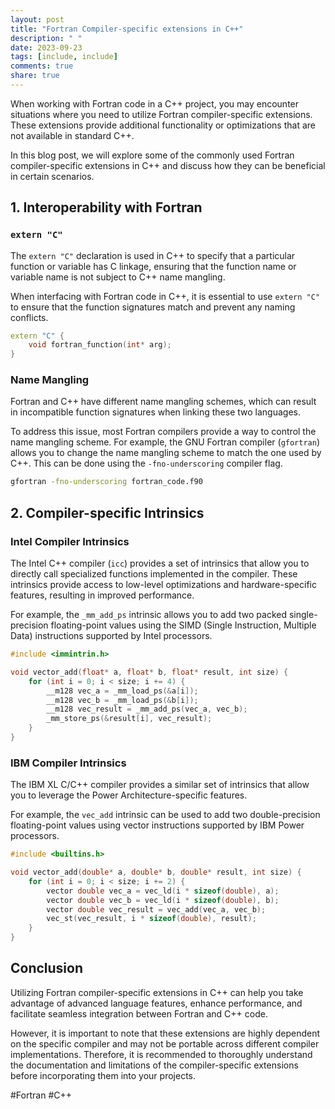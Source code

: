 ```yaml
---
layout: post
title: "Fortran Compiler-specific extensions in C++"
description: " "
date: 2023-09-23
tags: [include, include]
comments: true
share: true
---
```


When working with Fortran code in a C++ project, you may encounter situations where you need to utilize Fortran compiler-specific extensions. These extensions provide additional functionality or optimizations that are not available in standard C++.

In this blog post, we will explore some of the commonly used Fortran compiler-specific extensions in C++ and discuss how they can be beneficial in certain scenarios.

## 1. Interoperability with Fortran

### `extern "C"`

The `extern "C"` declaration is used in C++ to specify that a particular function or variable has C linkage, ensuring that the function name or variable name is not subject to C++ name mangling.

When interfacing with Fortran code in C++, it is essential to use `extern "C"` to ensure that the function signatures match and prevent any naming conflicts.

```cpp
extern "C" {
    void fortran_function(int* arg);
}
```

### Name Mangling

Fortran and C++ have different name mangling schemes, which can result in incompatible function signatures when linking these two languages.

To address this issue, most Fortran compilers provide a way to control the name mangling scheme. For example, the GNU Fortran compiler (`gfortran`) allows you to change the name mangling scheme to match the one used by C++. This can be done using the `-fno-underscoring` compiler flag.

```bash
gfortran -fno-underscoring fortran_code.f90
```

## 2. Compiler-specific Intrinsics

### Intel Compiler Intrinsics

The Intel C++ compiler (`icc`) provides a set of intrinsics that allow you to directly call specialized functions implemented in the compiler. These intrinsics provide access to low-level optimizations and hardware-specific features, resulting in improved performance.

For example, the `_mm_add_ps` intrinsic allows you to add two packed single-precision floating-point values using the SIMD (Single Instruction, Multiple Data) instructions supported by Intel processors.

```cpp
#include <immintrin.h>

void vector_add(float* a, float* b, float* result, int size) {
    for (int i = 0; i < size; i += 4) {
        __m128 vec_a = _mm_load_ps(&a[i]);
        __m128 vec_b = _mm_load_ps(&b[i]);
        __m128 vec_result = _mm_add_ps(vec_a, vec_b);
        _mm_store_ps(&result[i], vec_result);
    }
}
```

### IBM Compiler Intrinsics

The IBM XL C/C++ compiler provides a similar set of intrinsics that allow you to leverage the Power Architecture-specific features.

For example, the `vec_add` intrinsic can be used to add two double-precision floating-point values using vector instructions supported by IBM Power processors.

```cpp
#include <builtins.h>

void vector_add(double* a, double* b, double* result, int size) {
    for (int i = 0; i < size; i += 2) {
        vector double vec_a = vec_ld(i * sizeof(double), a);
        vector double vec_b = vec_ld(i * sizeof(double), b);
        vector double vec_result = vec_add(vec_a, vec_b);
        vec_st(vec_result, i * sizeof(double), result);
    }
}
```

## Conclusion

Utilizing Fortran compiler-specific extensions in C++ can help you take advantage of advanced language features, enhance performance, and facilitate seamless integration between Fortran and C++ code.

However, it is important to note that these extensions are highly dependent on the specific compiler and may not be portable across different compiler implementations. Therefore, it is recommended to thoroughly understand the documentation and limitations of the compiler-specific extensions before incorporating them into your projects.

#Fortran #C++